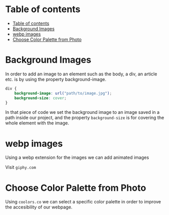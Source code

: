 # Table of contents 
- [Table of contents](#table-of-contents)
- [Background Images](#background-images)
- [webp images](#webp-images)
- [Choose Color Palette from Photo](#choose-color-palette-from-photo)

# Background Images 
In order to add an image to an element such as the body, a div, an article etc. is by using the property background-image. 

```css 
div {
    background-image: url("path/to/image.jpg");
    background-size: cover;
}
```

In that piece of code we set the background image to an image saved in a path inside our project, and the property `background-size` is for covering the whole element with the image. 

# webp images 
Using a webp extension for the images we can add animated images 

Visit `giphy.com`


# Choose Color Palette from Photo 
Using `coolors.co` we can select a specific color palette in order to improve the accesibility of our webpage. 